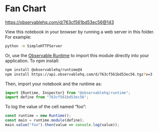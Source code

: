 # Fan Chart

https://observablehq.com/d/763cf561bd53ec56@143

View this notebook in your browser by running a web server in this folder. For
example:

~~~sh
python -m SimpleHTTPServer
~~~

Or, use the [Observable Runtime](https://github.com/observablehq/runtime) to
import this module directly into your application. To npm install:

~~~sh
npm install @observablehq/runtime@4
npm install https://api.observablehq.com/d/763cf561bd53ec56.tgz?v=3
~~~

Then, import your notebook and the runtime as:

~~~js
import {Runtime, Inspector} from "@observablehq/runtime";
import define from "763cf561bd53ec56";
~~~

To log the value of the cell named “foo”:

~~~js
const runtime = new Runtime();
const main = runtime.module(define);
main.value("foo").then(value => console.log(value));
~~~
